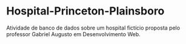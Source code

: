 # Hospital-Princeton-Plainsboro
Atividade de banco de dados sobre um hospital fictício proposta pelo professor Gabriel Augusto em Desenvolvimento Web.
